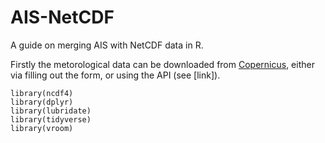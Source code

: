 # AIS-NetCDF
A guide on merging AIS with NetCDF data in R.

Firstly the metorological data can be downloaded from [Copernicus](https://cds.climate.copernicus.eu/cdsapp#!/dataset/reanalysis-era5-single-levels?tab=form), either via filling out the form, or using the API (see [link]).

```
library(ncdf4)
library(dplyr)
library(lubridate)
library(tidyverse)
library(vroom)
```
